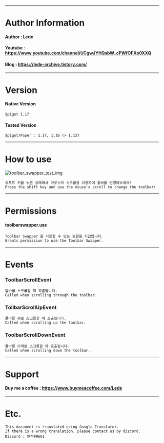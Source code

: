 ***

# Author Information

#### Author : Lede  
#### Youtube : https://www.youtube.com/channel/UCgwJYHQsbW_cPWfOFXo0XXQ  
#### Blog : https://lede-archive.tistory.com/  

***

# Version
#### Native Version
```
Spigot 1.17
```

#### Tested Version
```
Spigot/Paper : 1.17, 1.16 (> 1.13)
```

***
# How to use
![toolbar_swapper_test_img](https://user-images.githubusercontent.com/68679956/122153956-ef4eb700-ce9e-11eb-90a9-cc5fc8ad6da8.gif)
```
쉬프트 키를 누른 상태에서 마우스의 스크롤을 이용하여 툴바를 변경해보세요!
Press the shift key and use the mouse's scroll to change the toolbar!
```

***

# Permissions
#### toolbarswapper.use
```
Toolbar Swapper 를 사용할 수 있는 권한을 지급합니다.
Grants permission to use the Toolbar Swapper.
```

***

# Events

### ToolbarScrollEvent
```
툴바를 스크롤할 때 호출됩니다.
Called when scrolling through the toolbar.
```


### TollbarScrollUpEvent
```
툴바를 위로 스크롤할 때 호출됩니다.
Called when scrolling up the toolbar.
```


### ToolbarScrollDownEvent
```
툴바를 아래로 스크롤할 때 호출됩니다.
Called when scrolling down the toolbar.
```

***

# Support

#### Buy me a coffee : https://www.buymeacoffee.com/Lede

***

# Etc.
```
This document is translated using Google Translator.
If there is a wrong translation, please contact us by discord.
Discord : 민석#9661
```
